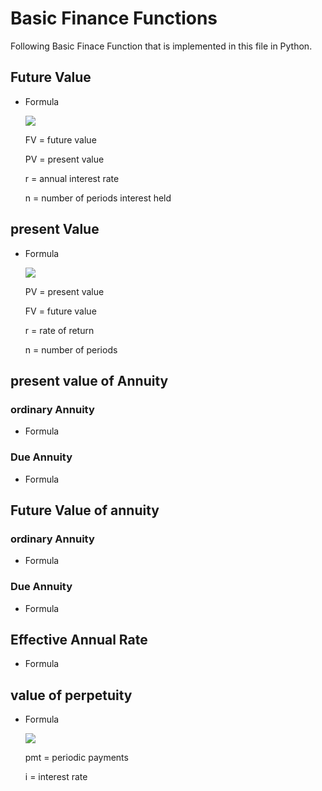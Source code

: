 # Basic Finance Functions

Following Basic Finace Function that is implemented in this file in Python.

## Future Value
   - Formula

     <img src="https://render.githubusercontent.com/render/math?math=\Huge FV= PV*(1%2Br)^n">

     FV	=	future value

     PV	=	present value

     r	=	annual interest rate

     n	=	number of periods interest held

## present Value
   - Formula

     <img src="https://render.githubusercontent.com/render/math?math=\Huge PV=FV \frac{1}{(1%2Br)^{n}}">

     PV	=	present value
     
     FV	=	future value
     
     r	=	rate of return
     
     n	=	number of periods
     

## present value of Annuity

 ### ordinary Annuity
  - Formula
   
 ### Due Annuity
 
   - Formula
   
## Future Value of annuity

 ### ordinary Annuity

   - Formula
   
 ### Due Annuity
 
   - Formula
   
## Effective Annual Rate

   - Formula
   
## value of perpetuity

   - Formula
   
     <img src="https://render.githubusercontent.com/render/math?math=\Huge PV= \frac{pmt}{i}">
     
     pmt  =  periodic payments
     
     i    =  interest rate
